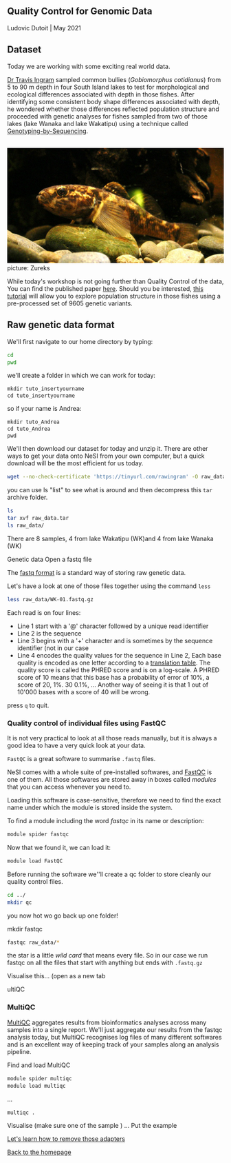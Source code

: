 ## Quality Control for Genomic Data

Ludovic Dutoit | May 2021

## Dataset

Today we are working with some exciting real world data. 

[Dr Travis Ingram](https://www.otago.ac.nz/zoology/staff/ingram.html) sampled common bullies (*Gobiomorphus cotidianus*) from 5 to 90 m depth in four South Island lakes to test for morphological and ecological differences associated with depth in those fishes. After identifying some consistent body shape differences associated with depth, he wondered whether those differences reflected population structure and proceeded with genetic analyses for fishes sampled from two of those lakes (lake Wanaka and  lake Wakatipu) using a technique called [Genotyping-by-Sequencing](https://sapac.illumina.com/techniques/sequencing/dna-sequencing/targeted-resequencing/genotyping-by-sequencing.html).

 <br><img src="img/Common_bully,_Gobiomorphus_cotidianus.png" alt="drawing" size="700"/>
picture: Zureks

While today's workshop is not going further than Quality Control of the data, You can find the published paper [here](https://cdnsciencepub.com/doi/abs/10.1139/cjfas-2020-0015). Should you be interested, [this tutorial](https://github.com/ldutoit/bully_gbs/blob/master/populationstructure_tuto/populationstructure_tuto.md) will allow you to explore population structure in those fishes using a pre-processed set of 9605 genetic variants.

## Raw genetic data format

We'll first navigate to our home directory by typing:

```bash
cd 
pwd
```

we'll create a folder in which we can work for today:

```
mkdir tuto_insertyourname
cd tuto_insertyourname
```

so if your name is Andrea:

```
mkdir tuto_Andrea
cd tuto_Andrea
pwd
```

We'll then download our dataset for today and unzip it. There are other ways to get your data onto NeSI from your own computer, but a quick download will be the most efficient for us today.

```bash
wget --no-check-certificate 'https://tinyurl.com/rawingram' -O raw_data.tar
```

you can use ls "list" to see what is around and then decompress this `tar` archive folder. 

```bash
ls
tar xvf raw_data.tar
ls raw_data/
```


There are 8 samples, 4 from lake Wakatipu (WK)and 4 from lake Wanaka (WK)

Genetic data 
Open a fastq file

The [fastq format](https://en.wikipedia.org/wiki/FASTQ_format) is a standard way of storing raw genetic data.

Let's have a look at one of those files together using the command ```less```

```bash
less raw_data/WK-01.fastq.gz
```
Each read is on four lines:

* Line 1 start with a '@' character followed by a unique read identifier
* Line 2 is the sequence
* Line 3 begins with a '+' character and is sometimes by the sequence identifier (not in our case
* Line 4 encodes the quality values for the sequence in Line 2, Each base quality is encoded as one letter according to a  [translation table](). The quality score is called the PHRED score and is on a log-scale. A PHRED score of 10 means that this base has a probability of error of 10%, a score of 20, 1%. 30 0.1%, ... Another way of seeing it is that 1 out of 10'000 bases with a score of 40 will be wrong. 

press `q` to quit. 

### Quality control of individual files using FastQC

It is not very practical to look at all those reads manually, but it is always a good idea to have a very quick look at your data.

```FastQC``` is a great software to summarise `.fastq` files.

NeSI comes with a whole suite of pre-installed softwares, and [FastQC](https://www.bioinformatics.babraham.ac.uk/projects/fastqc/) is one of them. All those softwares are stored away in boxes called *modules* that you can access whenever you need to.

Loading this software is case-sensitive, therefore we need to find the exact name under which the module is stored inside the system.

To find a module including the word *fastqc* in its name or description:

```bash
module spider fastqc
```

Now that we found it, we can load it:

```bash
module load FastQC
```
Before running the software we''ll create a qc folder to store cleanly our quality control files.

```bash
cd ../
mkdir qc
```

you now hot wo go back up one folder!

mkdir fastqc


```bash
fastqc raw_data/*
```

the star is a little *wild card* that means every file. So in our case we run fastqc on all the files that start with anything but ends with `.fastq.gz`

Visualise this... (open as a new tab

ultiQC

### MultiQC

[MultiQC](https://multiqc.info/) aggregates results from bioinformatics analyses across many samples into a single report. We'll just aggregate our results from the fastqc analysis today, but MultiQC recognises log files of many different softwares and is an excellent way of keeping track of your samples along an analysis pipeline.

Find and load MultiQC

```bash
module spider multiqc
module load multiqc
```
...

```bash
multiqc .
```

Visualise (make sure one of the sample ) ... Put the example

[Let's learn how to remove those adapters](remove_adapters.md)

[Back to the homepage](index.md)


